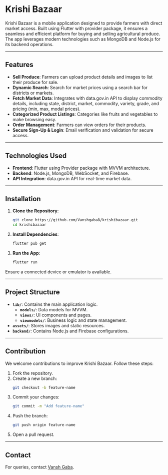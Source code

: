
# Krishi Bazaar

Krishi Bazaar is a mobile application designed to provide farmers with direct market access. Built using Flutter with provider package, it ensures a seamless and efficient platform for buying and selling agricultural produce. The app leverages modern technologies such as MongoDB and Node.js for its backend operations.

---

## Features

- **Sell Produce**: Farmers can upload product details and images to list their produce for sale.
- **Dynamic Search**: Search for market prices using a search bar for districts or markets.
- **Fetch Market Data**: Integrates with data.gov.in API to display commodity details, including state, district, market, commodity, variety, grade, and pricing (min, max, modal prices).
- **Categorized Product Listings**: Categories like fruits and vegetables to make browsing easy.
- **Order Management**: Farmers can view orders for their products.
- **Secure Sign-Up & Login**: Email verification and validation for secure access.

---

## Technologies Used

- **Frontend**: Flutter using Provider package with MVVM architecture.
- **Backend**: Node.js, MongoDB, WebSocket, and Firebase.
- **API Integration**: data.gov.in API for real-time market data.

---

## Installation

1. **Clone the Repository**:
   ```bash
   git clone https://github.com/Vanshgaba8/krishibazaar.git
   cd krishibazaar
   ```

2. **Install Dependencies**:
   ```bash
   flutter pub get
   ```

3. **Run the App**:
   ```bash
   flutter run
   ```

Ensure a connected device or emulator is available.

---

## Project Structure

- **`lib/`**: Contains the main application logic.
  - **`models/`**: Data models for MVVM.
  - **`views/`**: UI components and pages.
  - **`viewmodels/`**: Business logic and state management.
- **`assets/`**: Stores images and static resources.
- **`backend/`**: Contains Node.js and Firebase configurations.

---

## Contribution

We welcome contributions to improve Krishi Bazaar. Follow these steps:

1. Fork the repository.
2. Create a new branch:
   ```bash
   git checkout -b feature-name
   ```
3. Commit your changes:
   ```bash
   git commit -m "Add feature-name"
   ```
4. Push the branch:
   ```bash
   git push origin feature-name
   ```
5. Open a pull request.

---


## Contact

For queries, contact [Vansh Gaba](https://github.com/Vanshgaba8).

